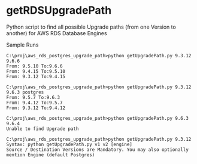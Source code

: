 # getRDSUpgradePath
Python script to find all possible Upgrade paths (from one Version to another) for AWS RDS Database Engines

Sample Runs
```
C:\proj\aws_rds_postgres_upgrade_path>python getUpgradePath.py 9.3.12 9.6.6
From: 9.5.10 To:9.6.6
From: 9.4.15 To:9.5.10
From: 9.3.12 To:9.4.15

C:\proj\aws_rds_postgres_upgrade_path>python getUpgradePath.py 9.3.12 9.6.3 postgres
From: 9.5.7 To:9.6.3
From: 9.4.12 To:9.5.7
From: 9.3.12 To:9.4.12

C:\proj\aws_rds_postgres_upgrade_path>python getUpgradePath.py 9.6.3 9.6.4
Unable to find Upgrade path

C:\proj\aws_rds_postgres_upgrade_path>python getUpgradePath.py 9.3.12
Syntax: python getUpgradePath.py v1 v2 [engine]
Source / Destination Versions are Mandatory. You may also optionally mention Engine (default Postgres)
```